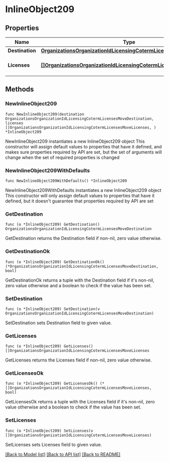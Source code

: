 # InlineObject209

## Properties

Name | Type | Description | Notes
------------ | ------------- | ------------- | -------------
**Destination** | [**OrganizationsOrganizationIdLicensingCotermLicensesMoveDestination**](OrganizationsOrganizationIdLicensingCotermLicensesMoveDestination.md) |  | 
**Licenses** | [**[]OrganizationsOrganizationIdLicensingCotermLicensesMoveLicenses**](OrganizationsOrganizationIdLicensingCotermLicensesMoveLicenses.md) | The list of licenses to move | 

## Methods

### NewInlineObject209

`func NewInlineObject209(destination OrganizationsOrganizationIdLicensingCotermLicensesMoveDestination, licenses []OrganizationsOrganizationIdLicensingCotermLicensesMoveLicenses, ) *InlineObject209`

NewInlineObject209 instantiates a new InlineObject209 object
This constructor will assign default values to properties that have it defined,
and makes sure properties required by API are set, but the set of arguments
will change when the set of required properties is changed

### NewInlineObject209WithDefaults

`func NewInlineObject209WithDefaults() *InlineObject209`

NewInlineObject209WithDefaults instantiates a new InlineObject209 object
This constructor will only assign default values to properties that have it defined,
but it doesn't guarantee that properties required by API are set

### GetDestination

`func (o *InlineObject209) GetDestination() OrganizationsOrganizationIdLicensingCotermLicensesMoveDestination`

GetDestination returns the Destination field if non-nil, zero value otherwise.

### GetDestinationOk

`func (o *InlineObject209) GetDestinationOk() (*OrganizationsOrganizationIdLicensingCotermLicensesMoveDestination, bool)`

GetDestinationOk returns a tuple with the Destination field if it's non-nil, zero value otherwise
and a boolean to check if the value has been set.

### SetDestination

`func (o *InlineObject209) SetDestination(v OrganizationsOrganizationIdLicensingCotermLicensesMoveDestination)`

SetDestination sets Destination field to given value.


### GetLicenses

`func (o *InlineObject209) GetLicenses() []OrganizationsOrganizationIdLicensingCotermLicensesMoveLicenses`

GetLicenses returns the Licenses field if non-nil, zero value otherwise.

### GetLicensesOk

`func (o *InlineObject209) GetLicensesOk() (*[]OrganizationsOrganizationIdLicensingCotermLicensesMoveLicenses, bool)`

GetLicensesOk returns a tuple with the Licenses field if it's non-nil, zero value otherwise
and a boolean to check if the value has been set.

### SetLicenses

`func (o *InlineObject209) SetLicenses(v []OrganizationsOrganizationIdLicensingCotermLicensesMoveLicenses)`

SetLicenses sets Licenses field to given value.



[[Back to Model list]](../README.md#documentation-for-models) [[Back to API list]](../README.md#documentation-for-api-endpoints) [[Back to README]](../README.md)


